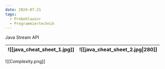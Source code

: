 ```yaml
---
date: 2024-07-21
tags:
  - Probeklausur
  - Programmiertechnik
---
```

Java Stream API

| ![[java_cheat_sheet_1.jpg]] | ![[java_cheat_sheet_2.jpg\|280]] |
| --------------------------- | -------------------------------- |
![[Complexity.png]]
